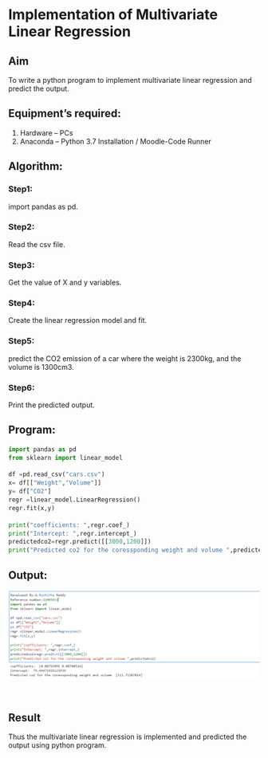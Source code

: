 # Implementation of Multivariate Linear Regression

## Aim
To write a python program to implement multivariate linear regression and predict the output.

## Equipment’s required:
1.	Hardware – PCs
2.	Anaconda – Python 3.7 Installation / Moodle-Code Runner

## Algorithm:
### Step1:
import pandas as pd.
<br>

### Step2:
Read the csv file.
<br>

### Step3:
Get the value of X and y variables.
<br>

### Step4:
Create the linear regression model and fit.
<br>

### Step5:
predict the CO2 emission of a car where the weight is 2300kg, and the volume is 1300cm3.
<br>

### Step6:
Print the predicted output.

## Program:
```python 
import pandas as pd
from sklearn import linear_model

df =pd.read_csv("cars.csv")
x= df[["Weight","Volume"]]
y= df["CO2"]
regr =linear_model.LinearRegression()
regr.fit(x,y)

print("coefficients: ",regr.coef_)
print("Intercept: ",regr.intercept_)
predictedco2=regr.predict([[3000,1200]])
print("Predicted co2 for the coressponding weight and volume ",predictedco2
```
## Output:
![output](https://github.com/RuchithaReddy28/Multivariate-Linear-Regression/blob/master/r1.PNG?raw=true)

<br>

## Result
Thus the multivariate linear regression is implemented and predicted the output using python program.